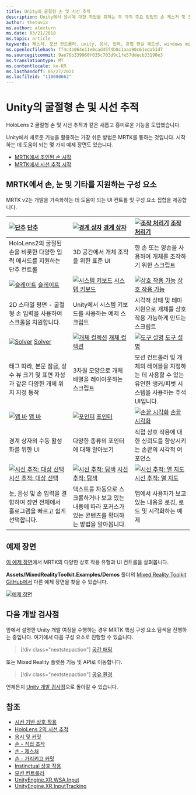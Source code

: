 ```yaml
---
title: Unity의 굴절형 손 및 시선 추적
description: Unity에서 응시에 대한 작업을 취하는 두 가지 주요 방법인 손 제스처 및 모션 컨트롤러에 대해 알아봅니다.
author: thetuvix
ms.author: alexturn
ms.date: 03/21/2018
ms.topic: article
keywords: 제스처, 모션 컨트롤러, unity, 응시, 입력, 혼합 현실 헤드셋, windows mixed reality 헤드셋, 가상 현실 헤드셋, MRTK, Mixed Reality Toolkit
ms.openlocfilehash: ff4c4b064e11e0cad45f4b0c1aaa90c61eda51d7
ms.sourcegitcommit: 9ae76b339968f035c703d9c1fe57ddecb33198e3
ms.translationtype: MT
ms.contentlocale: ko-KR
ms.lasthandoff: 05/27/2021
ms.locfileid: "110600662"
---
```

# <a name="articulated-hand-and-eye-tracking-in-unity"></a>Unity의 굴절형 손 및 시선 추적

HoloLens 2 굴절형 손 및 시선 추적과 같은 새롭고 흥미로운 기능을 도입했습니다.

Unity에서 새로운 기능을 활용하는 가장 쉬운 방법은 MRTK를 통하는 것입니다. 시작하는 데 도움이 되는 몇 가지 예제 장면도 있습니다.

* [MRTK에서 조인된 손 시작](/windows/mixed-reality/mrtk-unity/features/input/hand-tracking)
* [MRTK에서 시선 추적 시작](/windows/mixed-reality/mrtk-unity/features/input/eye-tracking/eye-tracking-main)

## <a name="building-blocks-supporting-hands-eyes-and-others-in-mrtk"></a>MRTK에서 손, 눈 및 기타를 지원하는 구성 요소

MRTK v2는 개발을 가속화하는 데 도움이 되는 UI 컨트롤 및 구성 요소 집합을 제공합니다.

|  [![단추](images/MRTK_Button_Main.png)](/windows/mixed-reality/mrtk-unity/features/ux-building-blocks/button) [단추](/windows/mixed-reality/mrtk-unity/features/ux-building-blocks/button) | [ ![ 경계 상자](images/MRTK_BoundingBox_Main.png)](/windows/mixed-reality/mrtk-unity/features/ux-building-blocks/bounding-box) [경계 상자](/windows/mixed-reality/mrtk-unity/features/ux-building-blocks/bounding-box) | [ ![ 조작 처리기](images/MRTK_Manipulation_Main.png)](/windows/mixed-reality/mrtk-unity/features/ux-building-blocks/manipulation-handler) [조작 처리기](/windows/mixed-reality/mrtk-unity/features/ux-building-blocks/manipulation-handler) |
|:--- | :--- | :--- |
| HoloLens2의 굴절된 손을 비롯한 다양한 입력 메서드를 지원하는 단추 컨트롤 | 3D 공간에서 개체 조작을 위한 표준 UI | 한 손 또는 양손을 사용하여 개체를 조작하기 위한 스크립트 |
|  [![슬레이트](images/MRTK_Slate_Main.png)](/windows/mixed-reality/mrtk-unity/features/ux-building-blocks/slate) [슬레이트](/windows/mixed-reality/mrtk-unity/features/ux-building-blocks/slate) | [![시스템 키보드](images/MRTK_SystemKeyboard_Main.png)](/windows/mixed-reality/mrtk-unity/features/ux-building-blocks/system-keyboard) [시스템 키보드](/windows/mixed-reality/mrtk-unity/features/ux-building-blocks/system-keyboard) | [![상호 작용 가능](images/InteractableExamples.png)](/windows/mixed-reality/mrtk-unity/features/ux-building-blocks/interactable) [상호 작용 가능](/windows/mixed-reality/mrtk-unity/features/ux-building-blocks/interactable) |
| 2D 스타일 평면 - 굴절형 손 입력을 사용하여 스크롤을 지원합니다. | Unity에서 시스템 키보드를 사용하는 예제 스크립트  | 시각적 상태 및 테마 지원으로 개체를 상호 작용 가능하게 만드는 스크립트 |
|  [![Solver](images/MRTK_Solver_Main.png)](/windows/mixed-reality/mrtk-unity/features/ux-building-blocks/solvers/solver) [Solver](/windows/mixed-reality/mrtk-unity/features/ux-building-blocks/solvers/solver) | [![개체 컬렉션](images/MRTK_ObjectCollection_Main.png)](/windows/mixed-reality/mrtk-unity/features/ux-building-blocks/object-collection) [개체 컬렉션](/windows/mixed-reality/mrtk-unity/features/ux-building-blocks/object-collection) | [![도구 설명](images/MRTK_Tooltip_Main.png)](/windows/mixed-reality/mrtk-unity/features/ux-building-blocks/tooltip) [도구 설명](/windows/mixed-reality/mrtk-unity/features/ux-building-blocks/tooltip) |
| 태그 따라, 본문 잠금, 상수 뷰 크기 및 표면 자성과 같은 다양한 개체 위치 지정 동작 | 3차원 모양으로 개체 배열을 레이아웃하는 스크립트 | 모션 컨트롤러 및 개체의 레이블을 지정하는 데 사용할 수 있는 유연한 앵커/피벗 시스템을 사용하는 주석 UI입니다. |
|  [![앱 바](images/MRTK_AppBar_Main.png)](/windows/mixed-reality/mrtk-unity/features/ux-building-blocks/app-bar) [앱 바](/windows/mixed-reality/mrtk-unity/features/ux-building-blocks/app-bar) | [![포인터](images/MRTK_Pointer_Main.png)](/windows/mixed-reality/mrtk-unity/features/input/pointers) [포인터](/windows/mixed-reality/mrtk-unity/features/input/pointers) | [![손끝 시각화](images/MRTK_FingertipVisualization_Main.png)](/windows/mixed-reality/mrtk-unity/features/ux-building-blocks/fingertip-visualization) [손끝 시각화](/windows/mixed-reality/mrtk-unity/features/ux-building-blocks/fingertip-visualization) |
| 경계 상자의 수동 활성화를 위한 UI | 다양한 종류의 포인터에 대해 알아보기 | 직접 상호 작용에 대한 신뢰도를 향상시키는 손끝의 시각적 어포던스 |
|  [![시선 추적: 대상 선택](images/mrtk_et_targetselect.png)](/windows/mixed-reality/mrtk-unity/features/input/eye-tracking/eye-tracking-target-selection) [시선 추적: 대상 선택](/windows/mixed-reality/mrtk-unity/features/input/eye-tracking/eye-tracking-target-selection) | [![시선 추적: 탐색](images/mrtk_et_navigation.png)](/windows/mixed-reality/mrtk-unity/features/input/eye-tracking/eye-tracking-navigation) [시선 추적: 탐색](/windows/mixed-reality/mrtk-unity/features/input/eye-tracking/eye-tracking-navigation) | [![시선 추적: 열 지도](images/mrtk_et_heatmaps.png)](https://microsoft.github.io/MixedRealityToolkit-Unity/Documentation/EyeTracking/EyeTracking_Visualization.html) [시선 추적: 열 지도](https://microsoft.github.io/MixedRealityToolkit-Unity/Documentation/EyeTracking/EyeTracking_Visualization.html) |
| 눈, 음성 및 손 입력을 결합하여 장면 전체에서 홀로그램을 빠르고 쉽게 선택합니다. | 텍스트를 자동으로 스크롤하거나 보고 있는 내용에 따라 포커스가 있는 콘텐츠를 확대하는 방법을 알아봅니다.| 앱에서 사용자가 보고 있는 내용을 로깅, 로드 및 시각화하는 예제 |

## <a name="example-scenes"></a>예제 장면

[이 예제 장면](https://microsoft.github.io/MixedRealityToolkit-Unity/Documentation/README_HandInteractionExamples.html)에서 MRTK의 다양한 상호 작용 유형과 UI 컨트롤을 살펴봅니다.

**Assets/MixedRealityToolkit.Examples/Demos** 폴더의 [Mixed Reality Toolkit GitHub에서](https://github.com/Microsoft/MixedRealityToolkit-Unity) 다른 예제 장면을 찾을 수 있습니다.

[![예제 장면](images/MRTK_Examples.png)](/windows/mixed-reality/mrtk-unity/features/example-scenes/hand-interaction-examples)

## <a name="next-development-checkpoint"></a>다음 개발 검사점

앞에서 설명한 Unity 개발 여정을 수행하는 경우 MRTK 핵심 구성 요소 탐색을 진행하는 중입니다. 여기에서 다음 구성 요소로 진행할 수 있습니다.

> [!div class="nextstepaction"]
> [공간 매핑](spatial-mapping-in-unity.md)

또는 Mixed Reality 플랫폼 기능 및 API로 이동합니다.

> [!div class="nextstepaction"]
> [공유 환경](shared-experiences-in-unity.md)

언제든지 [Unity 개발 검사점](unity-development-overview.md#2-core-building-blocks)으로 돌아갈 수 있습니다.

## <a name="see-also"></a>참조

* [시선 기반 상호 작용](../../design/eye-gaze-interaction.md)
* [HoloLens 2의 시선 추적](../../design/eye-tracking.md)
* [응시 및 커밋](../../design/gaze-and-commit.md)
* [손 - 직접 조작](../../design/direct-manipulation.md)
* [손 - 제스처](../../design/gaze-and-commit.md#composite-gestures)
* [손 - 가리키고 커밋](../../design/point-and-commit.md)
* [Instinctual 상호 작용](../../design/interaction-fundamentals.md)
* [모션 컨트롤러](../../design/motion-controllers.md)
* [UnityEngine.XR.WSA.Input](https://docs.unity3d.com/ScriptReference/XR.WSA.Input.InteractionManager.html)
* [UnityEngine.XR.InputTracking](https://docs.unity3d.com/ScriptReference/XR.InputTracking.html)